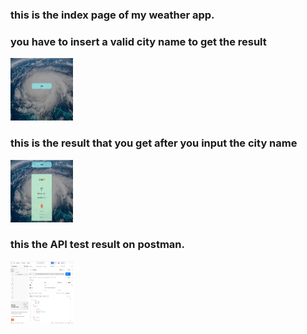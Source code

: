 ### this is the index page of my weather app. 
### you have to insert a valid city name to get the result
<img src="index.png" alt="index" style="height: 100px; width:100px;"/>

### this is the result that you get after you input the city name
<img src="city_weather.png" alt="city weather" style="height: 100px; width:100px;"/>

### this the API test result on postman. 
<img src="postman.png" alt="postman" style="height: 100px; width:100px;"/>
